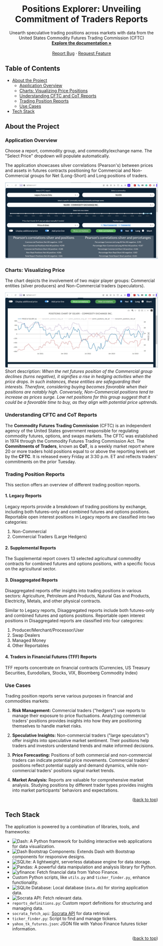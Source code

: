 <a name="readme-top"></a>

<div align="center">

  <h1 align="center">Positions Explorer: Unveiling Commitment of Traders Reports</h1>

  <p align="center">
    Unearth speculative trading positions across markets with data from the United States Commodity Futures Trading Commission (CFTC)
    <br />
    <a href="https://github.com/MarcinLinkl/Positions-Explorer"><strong>Explore the documentation »</strong></a>
    <br />
    <br />
    <!-- <a href="https://github.com/MarcinLinkl/Positions-Explorer">View Demo</a>
    · -->
    <a href="https://github.com/MarcinLinkl/Positions-Explorer/issues">Report Bug</a>
    ·
    <a href="https://github.com/MarcinLinkl/Positions-Explorer/issues">Request Feature</a>
  </p>
</div>

## Table of Contents
- [About the Project](#about-the-project)
  - [Application Overview](#application-overview)
  - [Charts: Visualizing Price Positions](#charts-visualizing-price-positions)
  - [Understanding CFTC and CoT Reports](#understanding-cftc-and-cot-reports)
  - [Trading Position Reports](#trading-position-reports)
  - [Use Cases](#use-cases)
- [Tech Stack](#tech-stack)

## About the Project

### Application Overview
Choose a report, commodity group, and commodity/exchange name. The "Select Price" dropdown will populate automatically.

The application showcases silver correlations (Pearson's) between prices and assets in futures contracts positioning for Commercial and Non-Commercial groups for Net (Long-Short) and Long positions of traders.

![App Interface](assets/1.jpg "Positions Explorer Interface")

### Charts: Visualizing Price 

The chart depicts the involvement of two major player groups: Commercial entities (silver producers) and Non-Commercial traders (speculators).

![App Interface](assets/2.jpg "Positions Explorer Charts")
Short description: _When the net futures position of the Commercial group declines (turns negative), it signifies a rise in hedging activities when the price drops. In such instances, these entities are safeguarding their interests. Therefore, considering buying becomes favorable when their positions are notably high.
Conversely, Non-Commercial positions tend to increase as prices surge. Low net positions for this group suggest that it could be a favorable time to buy, as they align with potential price uptrends._


### Understanding CFTC and CoT Reports

The **Commodity Futures Trading Commission** (CFTC) is an independent agency of the United States government responsible for regulating commodity futures, options, and swaps markets. The CFTC was established in 1974 through the Commodity Futures Trading Commission Act.
The **Commitments of Traders**, known as **CoT**, is a weekly market report where 20 or more traders hold positions equal to or above the reporting levels set by the **CFTC**. It is released every Friday at 3:30 p.m. ET and reflects traders' commitments on the prior Tuesday.

### Trading Position Reports

This section offers an overview of different trading position reports.

#### 1. Legacy Reports

Legacy reports provide a breakdown of trading positions by exchange, including both futures-only and combined futures and options positions. Reportable open interest positions in Legacy reports are classified into two categories:

1. Non-Commercial
2. Commercial Traders (Large Hedgers)

#### 2. Supplemental Reports

The Supplemental report covers 13 selected agricultural commodity contracts for combined futures and options positions, with a specific focus on the agricultural sector.

#### 3. Disaggregated Reports

Disaggregated reports offer insights into trading positions in various sectors: Agriculture, Petroleum and Products, Natural Gas and Products, Electricity, Metals, and other physical contracts.

Similar to Legacy reports, Disaggregated reports include both futures-only and combined futures and options positions. Reportable open interest positions in Disaggregated reports are classified into four categories:

1. Producer/Merchant/Processor/User
2. Swap Dealers
3. Managed Money
4. Other Reportables

#### 4. Traders in Financial Futures (TFF) Reports

TFF reports concentrate on financial contracts (Currencies, US Treasury Securities, Eurodollars, Stocks, VIX, Bloomberg Commodity Index)

### Use Cases

Trading position reports serve various purposes in financial and commodities markets:

1. **Risk Management:** Commercial traders ("hedgers") use reports to manage their exposure to price fluctuations. Analyzing commercial traders' positions provides insights into how they are positioning themselves to handle market risks.

2. **Speculative Insights:** Non-commercial traders ("large speculators") offer insights into speculative market sentiment. Their positions help traders and investors understand trends and make informed decisions.

3. **Price Forecasting:** Positions of both commercial and non-commercial traders can indicate potential price movements. Commercial traders' positions reflect potential supply and demand dynamics, while non-commercial traders' positions signal market trends.

4. **Market Analysis:** Reports are valuable for comprehensive market analysis. Studying positions by different trader types provides insights into market participants' behaviors and expectations.

<p align="right">(<a href="#readme-top">back to top</a>)</p>

## Tech Stack

The application is powered by a combination of libraries, tools, and frameworks:

- ![Dash](https://img.shields.io/badge/-Dash-1E90FF?style=flat&logo=Dash&logoColor=white&labelColor=1E90FF): A Python framework for building interactive web applications for data visualization.
- ![Dash Bootstrap Components](https://img.shields.io/badge/-Dash%20Bootstrap%20Components-563D7C?style=flat&logo=Bootstrap&logoColor=white&labelColor=563D7C): Extends Dash with Bootstrap components for responsive designs.
- ![SQLite](https://img.shields.io/badge/-SQLite-003B57?style=flat&logo=SQLite&logoColor=white&labelColor=003B57): A lightweight, serverless database engine for data storage.
- ![Pandas](https://img.shields.io/badge/-Pandas-150458?style=flat&logo=Pandas&logoColor=white&labelColor=150458): A powerful data manipulation and analysis library for Python.
- ![yfinance](https://img.shields.io/badge/-yfinance-2B8FD9?style=flat&logo=Python&logoColor=white&labelColor=2B8FD9): Fetch financial data from Yahoo Finance.
- Custom Python scripts, like `utils.py` and `ticker_finder.py`, enhance functionality.
- ![SQLite Database](https://img.shields.io/badge/-SQLite-003B57?style=flat&logo=SQLite&logoColor=white&labelColor=003B57): Local database (`data.db`) for storing application data.
- ![Socrata API](https://img.shields.io/badge/-Socrata%20API-3498DB?style=flat&logo=Socrata&logoColor=white&labelColor=3498DB): Fetch relevant data.
- `reports_definitions.py`: Custom report definitions for structuring and managing data.
- `socrata_fetch_api`: [Socrata API](https://dev.socrata.com/) for data retrieval.
- `ticker_finder.py`: Script to find and manage tickers.
- `yahoo_tk_futures.json`: JSON file with Yahoo Finance futures ticker information.

<p align="right">(<a href="#readme-top">back to top</a>)</p>
